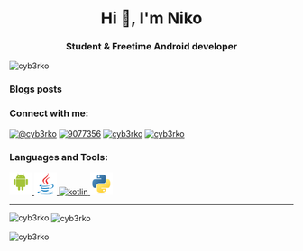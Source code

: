 <h1 align="center">Hi 👋, I'm Niko</h1>
<h3 align="center">Student & Freetime Android developer</h3>

<p align="left"> <img src="https://komarev.com/ghpvc/?username=cyb3rko&label=Profile%20views&color=0e75b6&style=flat" alt="cyb3rko" /> </p>

### Blogs posts
<!-- BLOG-POST-LIST:START -->
<!-- BLOG-POST-LIST:END -->

<h3 align="left">Connect with me:</h3>
<p align="left">
  <a href="https://medium.com/@cyb3rko" target="blank"><img align="center" src="https://raw.githubusercontent.com/rahuldkjain/github-profile-readme-generator/master/src/images/icons/Social/medium.svg" alt="@cyb3rko" height="30" width="40" /></a>
<a href="https://stackoverflow.com/users/9077356" target="blank"><img align="center" src="https://raw.githubusercontent.com/rahuldkjain/github-profile-readme-generator/master/src/images/icons/Social/stack-overflow.svg" alt="9077356" height="30" width="40" /></a>
<a href="https://instagram.com/cyb3rko" target="blank"><img align="center" src="https://raw.githubusercontent.com/rahuldkjain/github-profile-readme-generator/master/src/images/icons/Social/instagram.svg" alt="cyb3rko" height="30" width="40" /></a>
<a href="https://www.youtube.com/c/cyb3rko" target="blank"><img align="center" src="https://raw.githubusercontent.com/rahuldkjain/github-profile-readme-generator/master/src/images/icons/Social/youtube.svg" alt="cyb3rko" height="30" width="40" /></a>
</p>

<h3 align="left">Languages and Tools:</h3>
<p align="left"> <a href="https://developer.android.com" target="_blank"> <img src="https://raw.githubusercontent.com/devicons/devicon/master/icons/android/android-original-wordmark.svg" alt="android" width="40" height="40"/> </a> <a href="https://www.java.com" target="_blank"> <img src="https://raw.githubusercontent.com/devicons/devicon/master/icons/java/java-original.svg" alt="java" width="40" height="40"/> </a> <a href="https://kotlinlang.org" target="_blank"> <img src="https://www.vectorlogo.zone/logos/kotlinlang/kotlinlang-icon.svg" alt="kotlin" width="40" height="40"/> </a> <a href="https://www.python.org" target="_blank"> <img src="https://raw.githubusercontent.com/devicons/devicon/master/icons/python/python-original.svg" alt="python" width="40" height="40"/> </a> </p>

---

<p><img align="left" src="https://github-readme-stats.vercel.app/api/top-langs?username=cyb3rko&show_icons=true&locale=en&layout=compact" alt="cyb3rko" /></p>

<p>&nbsp;<img align="center" src="https://github-readme-stats.vercel.app/api?username=cyb3rko&show_icons=true&locale=en" alt="cyb3rko" /></p>

<p><img align="center" src="https://github-readme-streak-stats.herokuapp.com/?user=cyb3rko&" alt="cyb3rko" /></p>
